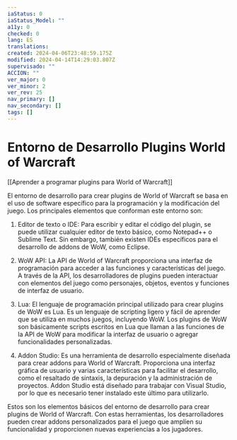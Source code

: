 ```yaml
---
iaStatus: 0
iaStatus_Model: ""
a11y: 0
checked: 0
lang: ES
translations: 
created: 2024-04-06T23:48:59.175Z
modified: 2024-04-14T14:29:03.807Z
supervisado: ""
ACCION: ""
ver_major: 0
ver_minor: 2
ver_rev: 25
nav_primary: []
nav_secondary: []
tags: []
---
```

# Entorno de Desarrollo Plugins World of Warcraft

[[Aprender a programar plugins para World of Warcraft]]

El entorno de desarrollo para crear plugins de World of Warcraft se basa en el uso de software específico para la programación y la modificación del juego. Los principales elementos que conforman este entorno son:

1. Editor de texto o IDE: Para escribir y editar el código del plugin, se puede utilizar cualquier editor de texto básico, como Notepad++ o Sublime Text. Sin embargo, también existen IDEs específicos para el desarrollo de addons de WoW, como Eclipse.

2. WoW API: La API de World of Warcraft proporciona una interfaz de programación para acceder a las funciones y características del juego. A través de la API, los desarrolladores de plugins pueden interactuar con elementos del juego como personajes, objetos, eventos y funciones de interfaz de usuario.

3. Lua: El lenguaje de programación principal utilizado para crear plugins de WoW es Lua. Es un lenguaje de scripting ligero y fácil de aprender que se utiliza en muchos juegos, incluyendo WoW. Los plugins de WoW son básicamente scripts escritos en Lua que llaman a las funciones de la API de WoW para modificar la interfaz de usuario o agregar funcionalidades personalizadas.

4. Addon Studio: Es una herramienta de desarrollo especialmente diseñada para crear addons para World of Warcraft. Proporciona una interfaz gráfica de usuario y varias características para facilitar el desarrollo, como el resaltado de sintaxis, la depuración y la administración de proyectos. Addon Studio está diseñado para trabajar con Visual Studio, por lo que es necesario tener instalado este último para utilizarlo.

Estos son los elementos básicos del entorno de desarrollo para crear plugins de World of Warcraft. Con estas herramientas, los desarrolladores pueden crear addons personalizados para el juego que amplíen su funcionalidad y proporcionen nuevas experiencias a los jugadores.
